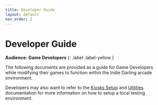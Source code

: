 ```yaml
---
title: Developer Guide
layout: default
nav_order: 2
---
```


# Developer Guide

**Audience: Game Developers**
{: .label .label-yellow }

The following documents are provided as a guide for Game Developers while modifying their games to function within the Indie Darling arcade environment.

Developers may also want to refer to the [Kiosks Setup](../kiosk-setup.html) and [Utilities](../utilities.html) documentation for more information on how to setup a local testing environment.
